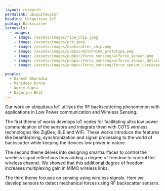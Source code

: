 ```yaml
---
layout: research
permalink: ubiquitousIoT
heading: Ubiquitous IoT
pubtag: Backscatter
carousels:
  - images:
    - image: /assets/images/rice_chip.jpeg
    - image: /assets/images/pcb.jpeg
    - image: /assets/images/backscatter_chip.png
    - image: /assets/images/pubpic/Hitchhike_prototype.png
    - image: /assets/images/pubpic/force_sensing/wiforce_sensor.png
    - image: /assets/images/pubpic/force_sensing/wiforce_sensor_detail.png
    - image: /assets/images/pubpic/force_sensing/force_sensor_usecases.png

people:
  - Dinesh Bharadia
  - Manideep Dunna
  - Agrim Gupta
  - Nagarjun Bhat
---
```


Our work on ubiquitous IoT utilizes the RF backscattering phenomenon with applications in Low Power communication and Wireless Sensing.

The first theme of works develops IoT nodes for facilitating ultra low power communication of the sensors and integrate them with COTS wireless technologies like ZigBee, BLE and WiFi. These works introduce the features like beamforming, synchronization and signal processing to the world of backscatter while keeping the devices low power in nature.

The second theme delves into designing smartsurfaces to control the wireless signal reflections thus adding a degree of freedom to control the wireless channel. We showed that this additional degree of freedom increases multiplexing gain in MIMO wireless links.

The third theme focuses on sensing using wireless signals. Here we develop sensors to detect mechanical forces using RF backscatter sensors.
